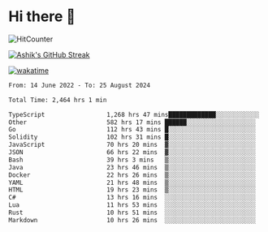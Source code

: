 # Hi there 👋

![HitCounter](https://hits.seeyoufarm.com/api/count/incr/badge.svg?url=https%3A%2F%2Fgithub.com%2Fashrhmn1212%2Fhit-counter)

<!-- ![Contribution Graph](https://github-readme-activity-graph.cyclic.app/graph?username=ashrhmn) -->


<!-- [![Top Langs](https://github-readme-stats.vercel.app/api/top-langs/?username=ashrhmn&layout=compact&theme=synthwave&langs_count=10&card_width=445)](https://github.com/anuraghazra/github-readme-stats) -->

[![Ashik's GitHub Streak](https://github-readme-streak-stats.herokuapp.com/?user=ashrhmn&theme=blood&fire=DD7F1C&background=151515&dates=9f9f9f&border=DD2727)](https://git.io/streak-stats)

<!-- ![Ashik's GitHub stats](https://github-readme-stats.vercel.app/api/?username=ashrhmn&show_icons=true&title_color=fff&icon_color=79ff97&text_color=9f9f9f&bg_color=151515) -->

[![wakatime](https://wakatime.com/badge/user/3df86613-ba63-4631-8e65-0ff18e7becad.svg)](https://wakatime.com/@3df86613-ba63-4631-8e65-0ff18e7becad)

<!--START_SECTION:waka-->

```txt
From: 14 June 2022 - To: 25 August 2024

Total Time: 2,464 hrs 1 min

TypeScript                 1,268 hrs 47 mins█████████████░░░░░░░░░░░░   51.50 %
Other                      582 hrs 17 mins ██████░░░░░░░░░░░░░░░░░░░   23.63 %
Go                         112 hrs 43 mins █░░░░░░░░░░░░░░░░░░░░░░░░   04.58 %
Solidity                   102 hrs 31 mins █░░░░░░░░░░░░░░░░░░░░░░░░   04.16 %
JavaScript                 70 hrs 20 mins  ▓░░░░░░░░░░░░░░░░░░░░░░░░   02.85 %
JSON                       66 hrs 22 mins  ▓░░░░░░░░░░░░░░░░░░░░░░░░   02.69 %
Bash                       39 hrs 3 mins   ▒░░░░░░░░░░░░░░░░░░░░░░░░   01.59 %
Java                       23 hrs 46 mins  ▒░░░░░░░░░░░░░░░░░░░░░░░░   00.97 %
Docker                     22 hrs 26 mins  ▒░░░░░░░░░░░░░░░░░░░░░░░░   00.91 %
YAML                       21 hrs 48 mins  ▒░░░░░░░░░░░░░░░░░░░░░░░░   00.88 %
HTML                       19 hrs 23 mins  ▒░░░░░░░░░░░░░░░░░░░░░░░░   00.79 %
C#                         13 hrs 16 mins  ░░░░░░░░░░░░░░░░░░░░░░░░░   00.54 %
Lua                        11 hrs 53 mins  ░░░░░░░░░░░░░░░░░░░░░░░░░   00.48 %
Rust                       10 hrs 51 mins  ░░░░░░░░░░░░░░░░░░░░░░░░░   00.44 %
Markdown                   10 hrs 26 mins  ░░░░░░░░░░░░░░░░░░░░░░░░░   00.42 %
```

<!--END_SECTION:waka-->


<!--### Most Used Languages
<img src="https://wakatime.com/share/@ashrhmn/24ecb986-5bf8-4607-af7f-0aab08908d8c.png" />

### Favourite Tools
<img src="https://wakatime.com/share/@ashrhmn/f4e08015-f3bc-460a-9228-95a3ba11c604.png" />-->
